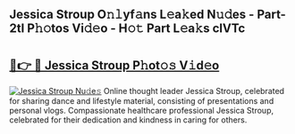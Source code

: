 ## Jessica Stroup O𝚗𝚕yf𝚊ns L𝚎a𝚔ed N𝚞𝚍es - Part-2tl P𝚑𝚘tos Vi𝚍𝚎o - H𝚘𝚝 Part L𝚎a𝚔s clVTc

# <h2><a href="http://kfahbc.oniu.top/?m=Jessica+Stroup">🔗👉 🔴 Jessica Stroup P𝚑ot𝚘𝚜 V𝚒d𝚎o</a></h2>

[![Jessica Stroup Nu𝚍e𝚜](https://i.imgur.com/0qMVB7G.gif)](http://kfahbc.oniu.top/?m=Jessica+Stroup)
Online thought leader Jessica Stroup, celebrated for sharing dance and lifestyle material, consisting of presentations and personal vlogs. Compassionate healthcare professional Jessica Stroup, celebrated for their dedication and kindness in caring for others.  
